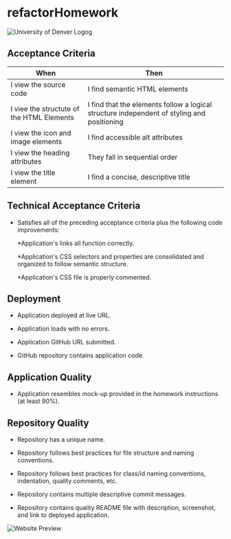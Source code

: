 # refactorHomework
![University of Denver Logog](https://d92mrp7hetgfk.cloudfront.net/images/sites/misc/denver-switchup-thumbnail-a/original.png?1560210160)
## Acceptance Criteria
 |When       | Then
 | --------- |--------
 | I view the source code | I find semantic HTML elements
 | I viee the structute of the HTML Elements | I find that the elements follow a logical structure independent of styling and positioning
 | I view the icon and image elements |I find accessible alt attributes
 | I view the heading attributes |They fall in sequential order
 | I view the title element |I find a concise, descriptive title    
 ## Technical Acceptance Criteria
* Satisfies all of the preceding acceptance criteria plus the following code improvements:

    *Application's links all function correctly.

    *Application's CSS selectors and properties are consolidated and organized to follow semantic structure.

    *Application's CSS file is properly commented.
## Deployment
* Application deployed at live URL.

* Application loads with no errors.

* Application GitHub URL submitted.

* GitHub repository contains application code.
## Application Quality
* Application resembles mock-up provided in the homework instructions (at least 90%).
## Repository Quality
* Repository has a unique name.

* Repository follows best practices for file structure and naming conventions.

* Repository follows best practices for class/id naming conventions, indentation, quality comments, etc.

* Repository contains multiple descriptive commit messages.

* Repository contains quality README file with description, screenshot, and link to deployed application.

![Website Preview](https://github.com/djirving84/refactorHomework/blob/main/assets/images/Horiseon.png)